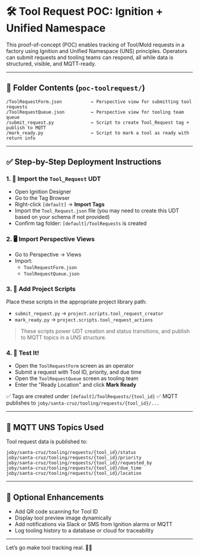 # 🛠️ Tool Request POC: Ignition + Unified Namespace

This proof-of-concept (POC) enables tracking of Tool/Mold requests in a factory using Ignition and Unified Namespace (UNS) principles. Operators can submit requests and tooling teams can respond, all while data is structured, visible, and MQTT-ready.

---

## 📁 Folder Contents (`poc-toolrequest/`)

```
/ToolRequestForm.json           ← Perspective view for submitting tool requests
/ToolRequestQueue.json          ← Perspective view for tooling team queue
/submit_request.py              ← Script to create Tool_Request tag + publish to MQTT
/mark_ready.py                  ← Script to mark a tool as ready with return info
```

---

## ✅ Step-by-Step Deployment Instructions

### 1. 🔧 Import the `Tool_Request` UDT
- Open Ignition Designer
- Go to the Tag Browser
- Right-click `[default]` → **Import Tags**
- Import the `Tool_Request.json` file (you may need to create this UDT based on your schema if not provided)
- Confirm tag folder: `[default]/ToolRequests` is created

### 2. 🖥️ Import Perspective Views
- Go to Perspective → Views
- Import:
  - `ToolRequestForm.json`
  - `ToolRequestQueue.json`

### 3. 🧠 Add Project Scripts
Place these scripts in the appropriate project library path:
- `submit_request.py` → `project.scripts.tool_request_creator`
- `mark_ready.py` → `project.scripts.tool_request_actions`

> These scripts power UDT creation and status transitions, and publish to MQTT topics in a UNS structure.

### 4. 🧪 Test It!
- Open the `ToolRequestForm` screen as an operator
- Submit a request with Tool ID, priority, and due time
- Open the `ToolRequestQueue` screen as tooling team
- Enter the "Ready Location" and click **Mark Ready**

✅ Tags are created under `[default]/ToolRequests/{tool_id}`
✅ MQTT publishes to `joby/santa-cruz/tooling/requests/{tool_id}/...`

---

## 🧩 MQTT UNS Topics Used

Tool request data is published to:
```
joby/santa-cruz/tooling/requests/{tool_id}/status
joby/santa-cruz/tooling/requests/{tool_id}/priority
joby/santa-cruz/tooling/requests/{tool_id}/requested_by
joby/santa-cruz/tooling/requests/{tool_id}/due_time
joby/santa-cruz/tooling/requests/{tool_id}/location
```

---

## 🧰 Optional Enhancements
- Add QR code scanning for Tool ID
- Display tool preview image dynamically
- Add notifications via Slack or SMS from Ignition alarms or MQTT
- Log tooling history to a database or cloud for traceability

---

Let’s go make tool tracking real. 🔩🚀

